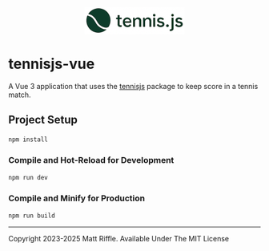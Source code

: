 <p align="center">
  <a href="https://github.com/mattriffle/tennisjs-vue">
    <img src="https://raw.githubusercontent.com/mattriffle/tennisjs-vue/main/src/assets/tennisjs.png" alt="tennisjs-vue logo" width="200"/>
  </a>
</p>

# tennisjs-vue

A Vue 3 application that uses the [tennisjs](https://github.com/mattriffle/tennisjs) package to keep score in a tennis match.

## Project Setup

```sh
npm install
```

### Compile and Hot-Reload for Development

```sh
npm run dev
```

### Compile and Minify for Production

```sh
npm run build
```

---

Copyright 2023-2025 Matt Riffle. Available Under The MIT License
